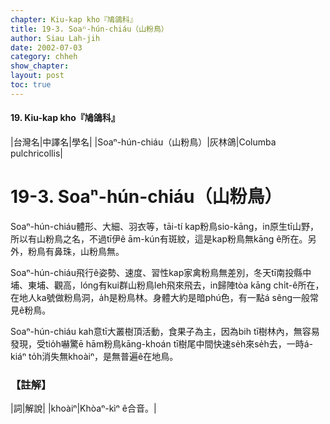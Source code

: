 ```yaml
---
chapter: Kiu-kap kho『鳩鴿科』
title: 19-3. Soaⁿ-hún-chiáu（山粉鳥）
author: Siau Lah-jih
date: 2002-07-03
category: chheh
show_chapter: 
layout: post
toc: true
---
```


#### 19. Kiu-kap kho『鳩鴿科』


|台灣名|中譯名|學名|
|Soaⁿ-hún-chiáu（山粉鳥）|灰林鴿|Columba pulchricollis|


# 19-3. Soaⁿ-hún-chiáu（山粉鳥）


Soaⁿ-hún-chiáu體形、大細、羽衣等，tāi-tí kap粉鳥sio-kāng，in原生tī山野，所以有山粉鳥之名，不過tī伊ê ām-kún有斑紋，這是kap粉鳥無kāng ê所在。另外，粉鳥有鼻珠，山粉鳥無。

Soaⁿ-hún-chiáu飛行ê姿勢、速度、習性kap家禽粉鳥無差別，冬天tī南投縣中埔、東埔、觀高，lóng有kui群山粉鳥leh飛來飛去，in歸陣tòa kāng chi̍t-ê所在，在地人ka號做粉鳥洞，a̍h是粉鳥林。身體大約是暗phú色，有一點á sêng一般常見ê粉鳥。

Soaⁿ-hún-chiáu kah意tī大叢樹頂活動，食果子為主，因為bih tī樹林內，無容易發現，受tio̍h嚇驚ē hām粉鳥kāng-khoán tī樹尾中間快速se̍h來se̍h去，一時á-kiáⁿ to̍h消失無khoàiⁿ，是無普遍ê在地鳥。


### 【註解】

|詞|解說|
|khoàiⁿ|Khòaⁿ-kìⁿ ê合音。|




